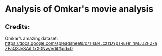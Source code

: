 # Analysis of Omkar's movie analysis

## Credits:
Omkar's amazing dataset: https://docs.google.com/spreadsheets/d/11sB4LczzDYpTREHr_4MJD2F27aZFaQ3JySAiLfxXGNw/edit#gid=0

